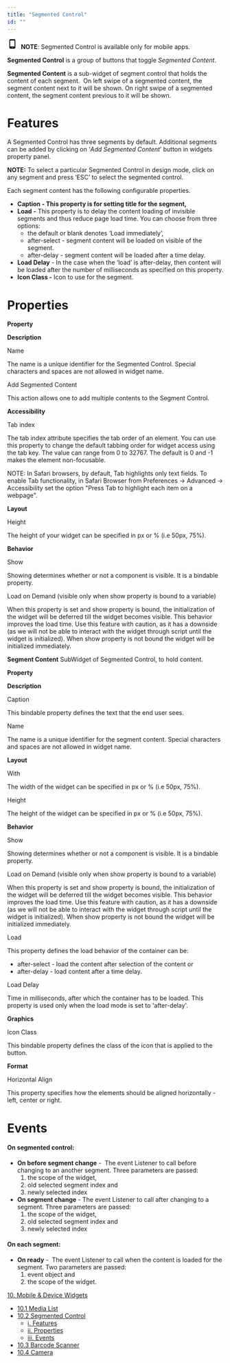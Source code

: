 ```yaml
---
title: "Segmented Control"
id: ""
---
```


![](../assets/phone.png)  **NOTE**: Segmented Control is available only for mobile apps.

**Segmented Control** is a group of buttons that toggle _Segmented Content_.

**Segmented Content** is a sub-widget of segment control that holds the content of each segment.  On left swipe of a segmented content, the segment content next to it will be shown. On right swipe of a segmented content, the segment content previous to it will be shown.

# Features

A Segmented Control has three segments by default. Additional segments can be added by clicking on ‘_Add Segmented Content_’ button in widgets property panel.

**NOTE:** To select a particular Segmented Control in design mode, click on any segment and press ‘ESC’ to select the segmented control.

Each segment content has the following configurable properties.

- ****Caption** \- This property is for setting title for the segment,**
- **Load -** This property is to delay the content loading of invisible segments and thus reduce page load time. You can choose from three options:
    - the default or blank denotes ‘Load immediately’,  
    - after-select - segment content will be loaded on visible of the segment. 
    - after-delay - segment content will be loaded after a time delay.
- **Load Delay** \- In the case when the ‘load’ is after-delay, then content will be loaded after the number of milliseconds as specified on this property.
- **Icon Class -** Icon to use for the segment.

# Properties

**Property**

**Description**

Name

The name is a unique identifier for the Segmented Control. Special characters and spaces are not allowed in widget name.

Add Segmented Content

This action allows one to add multiple contents to the Segment Control.

**Accessibility**

Tab index

The tab index attribute specifies the tab order of an element. You can use this property to change the default tabbing order for widget access using the tab key. The value can range from 0 to 32767. The default is 0 and -1 makes the element non-focusable.

NOTE: In Safari browsers, by default, Tab highlights only text fields. To enable Tab functionality, in Safari Browser from Preferences -> Advanced -> Accessibility set the option "Press Tab to highlight each item on a webpage".

**Layout**

Height

The height of your widget can be specified in px or % (i.e 50px, 75%).

**Behavior**

Show

Showing determines whether or not a component is visible. It is a bindable property.

Load on Demand (visible only when show property is bound to a variable)

When this property is set and show property is bound, the initialization of the widget will be deferred till the widget becomes visible. This behavior improves the load time. Use this feature with caution, as it has a downside (as we will not be able to interact with the widget through script until the widget is initialized). When show property is not bound the widget will be initialized immediately.

**Segment Content** SubWidget of Segmented Control, to hold content.

**Property**

**Description**

Caption

This bindable property defines the text that the end user sees.

Name

The name is a unique identifier for the segment content. Special characters and spaces are not allowed in widget name.

**Layout**

With

The width of the widget can be specified in px or % (i.e 50px, 75%).

Height

The height of the widget can be specified in px or % (i.e 50px, 75%).

**Behavior**

Show

Showing determines whether or not a component is visible. It is a bindable property.

Load on Demand (visible only when show property is bound to a variable)

When this property is set and show property is bound, the initialization of the widget will be deferred till the widget becomes visible. This behavior improves the load time. Use this feature with caution, as it has a downside (as we will not be able to interact with the widget through script until the widget is initialized). When show property is not bound the widget will be initialized immediately.

Load

This property defines the load behavior of the container can be:

- after-select - load the content after selection of the content or
- after-delay - load content after a time delay.

Load Delay

Time in milliseconds, after which the container has to be loaded. This property is used only when the load mode is set to 'after-delay'.

**Graphics**

Icon Class

This bindable property defines the class of the icon that is applied to the button.

**Format**

Horizontal Align

This property specifies how the elements should be aligned horizontally - left, center or right.

# Events

#### On segmented control:

- **On before segment change** -  The event Listener to call before changing to an another segment. Three parameters are passed:
    1. the scope of the widget,
    2. old selected segment index and
    3. newly selected index
- **On segment change** - The event Listener to call after changing to a segment. Three parameters are passed:
    1. the scope of the widget,
    2. old selected segment index and
    3. newly selected index

#### On each segment:

- **On ready** -  The event Listener to call when the content is loaded for the segment. Two parameters are passed:
    1. event object and
    2. the scope of the widget.

[10\. Mobile & Device Widgets](/learn/app-development/widgets/widget-library/#mobile)

- [10.1 Media List](/learn/app-development/widgets/mobile-widgets/media-list/)
- [10.2 Segmented Control](/learn/app-development/widgets/mobile-widgets/segmented-control/)
    - [i. Features](#features)
    - [ii. Properties](#properties)
    - [iii. Events](#events)
- [10.3 Barcode Scanner](/learn/app-development/widgets/mobile-widgets/barcode-scanner/)
- [10.4 Camera](/learn/app-development/widgets/mobile-widgets/camera/)
